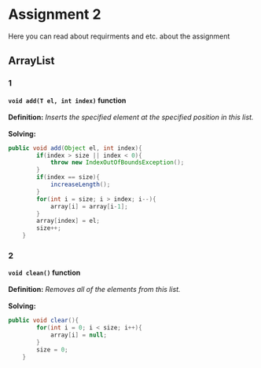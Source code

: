 # Assignment 2
Here you can read about requirments and etc. about the assignment
## ArrayList
### 1
**`void add(T el, int index)` function**
<br><br>
**Definition:** *Inserts the specified element at the specified position in this list.*
<br><br>
**Solving:**
```java
public void add(Object el, int index){
        if(index > size || index < 0){
            throw new IndexOutOfBoundsException();
        }
        if(index == size){
            increaseLength();
        }
        for(int i = size; i > index; i--){
            array[i] = array[i-1];
        }
        array[index] = el;
        size++;
    }

```
### 2
**`void clean()` function**
<br><br>
**Definition:** *Removes all of the elements from this list.*
<br><br>
**Solving:**
```java
public void clear(){
        for(int i = 0; i < size; i++){
            array[i] = null;
        }
        size = 0;
    }
```


